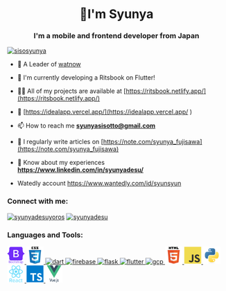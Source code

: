 <!-- githubのステータス -->
<!-- [![Anurag's GitHub stats](https://github-readme-stats.vercel.app/api?username=sisosyunya&count_private=true&theme=tokyonight&hide=stars,prs,issues&show_icons=true)](https://github.com/sisosyunya/github-readme-stats
<!-- **sisosyunya/sisosyunya** is a ✨ _special_ ✨ repository because its `README.md` (this file) appears on your GitHub profile.

Here are some ideas to get you started:


 -->
 
 
 
<!--  github generator -->
<h1 align="center">👋I'm Syunya</h1>
<h3 align="center">I'm a mobile and frontend developer from Japan</h3>

<p align="left"> <a href="https://github.com/ryo-ma/github-profile-trophy"><img src="https://github-profile-trophy.vercel.app/?username=sisosyunya&theme=gruvbox&row=1" alt="sisosyunya" /></a> </p>



<!-- - 🌱 I’m currently learning **Flutter** -->

- 👀 A Leader of [watnow](http://www.watnow.jp/)

- 🌱  I'm currently developing a Ritsbook on Flutter!

- 👨‍💻 All of my projects are available at [https://ritsbook.netlify.app/](https://ritsbook.netlify.app/)

- 🍏 [https://idealapp.vercel.app/](https://idealapp.vercel.app/
)

- 📫 How to reach me **syunyasisotto@gmail.com**

- 📝 I regularly write articles on [https://note.com/syunya_fujisawa](https://note.com/syunya_fujisawa)

- 📄 Know about my experiences **https://www.linkedin.com/in/syunyadesu/**

- Watedly account https://www.wantedly.com/id/syunsyun


<h3 align="left">Connect with me:</h3>
<p align="left">
<a href="https://twitter.com/syunya710" target="blank"><img align="center" src="https://raw.githubusercontent.com/rahuldkjain/github-profile-readme-generator/master/src/images/icons/Social/twitter.svg" alt="syunyadesuyoros" height="30" width="40" /></a>
<a href="https://linkedin.com/in/syunyadesu" target="blank"><img align="center" src="https://raw.githubusercontent.com/rahuldkjain/github-profile-readme-generator/master/src/images/icons/Social/linked-in-alt.svg" alt="syunyadesu" height="30" width="40" /></a>
</p>

<h3 align="left">Languages and Tools:</h3>
<p align="left"> <a href="https://getbootstrap.com" target="_blank" rel="noreferrer"> <img src="https://raw.githubusercontent.com/devicons/devicon/master/icons/bootstrap/bootstrap-plain-wordmark.svg" alt="bootstrap" width="40" height="40"/> </a> <a href="https://www.w3schools.com/css/" target="_blank" rel="noreferrer"> <img src="https://raw.githubusercontent.com/devicons/devicon/master/icons/css3/css3-original-wordmark.svg" alt="css3" width="40" height="40"/> </a> <a href="https://dart.dev" target="_blank" rel="noreferrer"> <img src="https://www.vectorlogo.zone/logos/dartlang/dartlang-icon.svg" alt="dart" width="40" height="40"/> </a> <a href="https://firebase.google.com/" target="_blank" rel="noreferrer"> <img src="https://www.vectorlogo.zone/logos/firebase/firebase-icon.svg" alt="firebase" width="40" height="40"/> </a> <a href="https://flask.palletsprojects.com/" target="_blank" rel="noreferrer"> <img src="https://www.vectorlogo.zone/logos/pocoo_flask/pocoo_flask-icon.svg" alt="flask" width="40" height="40"/> </a> <a href="https://flutter.dev" target="_blank" rel="noreferrer"> <img src="https://www.vectorlogo.zone/logos/flutterio/flutterio-icon.svg" alt="flutter" width="40" height="40"/> </a> <a href="https://cloud.google.com" target="_blank" rel="noreferrer"> <img src="https://www.vectorlogo.zone/logos/google_cloud/google_cloud-icon.svg" alt="gcp" width="40" height="40"/> </a> <a href="https://www.w3.org/html/" target="_blank" rel="noreferrer"> <img src="https://raw.githubusercontent.com/devicons/devicon/master/icons/html5/html5-original-wordmark.svg" alt="html5" width="40" height="40"/> </a> <a href="https://developer.mozilla.org/en-US/docs/Web/JavaScript" target="_blank" rel="noreferrer"> <img src="https://raw.githubusercontent.com/devicons/devicon/master/icons/javascript/javascript-original.svg" alt="javascript" width="40" height="40"/> </a> <a href="https://www.python.org" target="_blank" rel="noreferrer"> <img src="https://raw.githubusercontent.com/devicons/devicon/master/icons/python/python-original.svg" alt="python" width="40" height="40"/> </a> <a href="https://reactjs.org/" target="_blank" rel="noreferrer"> <img src="https://raw.githubusercontent.com/devicons/devicon/master/icons/react/react-original-wordmark.svg" alt="react" width="40" height="40"/> </a> <a href="https://www.typescriptlang.org/" target="_blank" rel="noreferrer"> <img src="https://raw.githubusercontent.com/devicons/devicon/master/icons/typescript/typescript-original.svg" alt="typescript" width="40" height="40"/> </a> <a href="https://vuejs.org/" target="_blank" rel="noreferrer"> <img src="https://raw.githubusercontent.com/devicons/devicon/master/icons/vuejs/vuejs-original-wordmark.svg" alt="vuejs" width="40" height="40"/> </a> </p>



 
 
